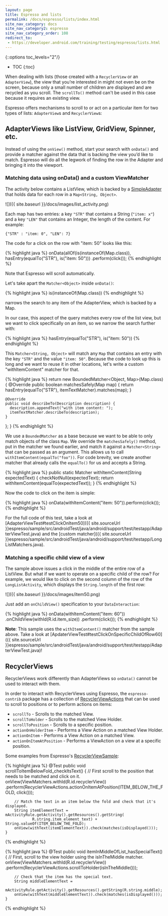 ```yaml
---
layout: page
title: Espresso and lists
permalink: /docs/espresso/lists/index.html
site_nav_category: docs
site_nav_category2: espresso
site_nav_category_order: 108
redirect_to:
 - https://developer.android.com/training/testing/espresso/lists.html
---
```

{::options toc_levels="2"/}

* TOC
{:toc}

When dealing with lists (those created with a `RecyclerView` or an `AdapterView`), the view that you’re interested in might not even be on the screen, because only a small number of children are displayed and are recycled as you scroll. The `scrollTo()` method can't be used in this case because it requires an existing view.

Espresso offers mechanisms to scroll to or act on a particular item for two types of lists: `AdapterView`s and `RecyclerView`s:

## AdapterViews like ListView, GridView, Spinner, etc.

Instead of using the `onView()` method, start your search with `onData()` and provide a matcher against the data that is backing the view you’d like to match. Espresso will do all the legwork of finding the row in the Adapter and bringing it into the viewport.


### Matching data using onData() and a custom ViewMatcher

The activity below contains a ListView, which is backed by a [SimpleAdapter](http://developer.android.com/reference/android/widget/SimpleAdapter.html) that holds data for each row in a `Map<String, Object>`.

![]({{ site.baseurl }}/docs/images/list_activity.png)

Each map has two entries: a key `"STR"` that contains a String (`"item: x"`) and a key `"LEN"` that contains an Integer, the length of the content. For example:

```
{"STR" : "item: 0", "LEN": 7}
```

The code for a click on the row with "item: 50" looks like this:

{% highlight java %}
onData(allOf(is(instanceOf(Map.class)), hasEntry(equalTo("STR"), is("item: 50")))
  .perform(click());
{% endhighlight %}

Note that Espresso will scroll automatically.

Let's take apart the `Matcher<Object>` inside `onData()`:

{% highlight java %}
is(instanceOf(Map.class))
{% endhighlight %}

narrows the search to any item of the AdapterView, which is backed by a Map.

In our case, this aspect of the query matches every row of the list view, but we want to click specifically on an item, so we narrow the search further with:

{% highlight java %}
hasEntry(equalTo("STR"), is("item: 50"))
{% endhighlight %}

This `Matcher<String, Object>` will match any `Map` that contains an entry with the key `"STR"` and the value `"item: 50"`. Because the code to look up this is long and we want to reuse it in other locations, let's write a custom "withItemContent" matcher for that.

{% highlight java %}
  return new BoundedMatcher<Object, Map>(Map.class) {
    @Override
    public boolean matchesSafely(Map map) {
      return hasEntry(equalTo("STR"), itemTextMatcher).matches(map);
    }

    @Override
    public void describeTo(Description description) {
      description.appendText("with item content: ");
      itemTextMatcher.describeTo(description);
    }
  };
}
{% endhighlight %}

We use a `BoundedMatcher` as a base because we want to be able to only match objects of the class `Map`. We override the `matchesSafely()` method, put in the matcher we found earlier, and match it against a `Matcher<String>` that can be passed as an argument. This allows us to call `withItemContent(equalTo("foo"))`. For code brevity, we create another matcher that already calls the `equalTo()` for us and accepts a String.

{% highlight java %}
public static Matcher<Object> withItemContent(String expectedText) {
  checkNotNull(expectedText);
  return withItemContent(equalTo(expectedText));
}
{% endhighlight %}

Now the code to click on the item is simple:

{% highlight java %}
onData(withItemContent("item: 50")).perform(click());
{% endhighlight %}

For the full code of this test, take a look at [AdapterViewTest#testClickOnItem50]({{ site.sourceUrl }}espresso/sample/src/androidTest/java/android/support/test/testapp/AdapterViewTest.java) and the [custom matcher]({{ site.sourceUrl }}espresso/sample/src/androidTest/java/android/support/test/testapp/LongListMatchers.java).

### Matching a specific child view of a view

The sample above issues a click in the middle of the entire row of a ListView. But what if we want to operate on a specific child of the row? For example, we would like to click on the second column of the row of the `LongListActivity`, which displays the `String.length` of the first row:

![]({{ site.baseurl }}/docs/images/item50.png)

Just add an `onChildView()` specification to your `DataInteraction`:

{% highlight java %}
onData(withItemContent("item: 60"))
  .onChildView(withId(R.id.item_size))
  .perform(click());
{% endhighlight %}

**Note**: This sample uses the `withItemContent()` matcher from the sample above. Take a look at [ApdaterViewTest#testClickOnSpecificChildOfRow60]({{ site.sourceUrl }}espresso/sample/src/androidTest/java/android/support/test/testapp/AdapterViewTest.java)!


## RecyclerViews

RecyclerViews work differently than AdapterViews so `onData()` cannot be used to interact with them.

In order to interact with RecyclerViews using Espresso, the `espresso-contrib` package has a collection of [RecyclerViewActions](https://developer.android.com/reference/android/support/test/espresso/contrib/RecyclerViewActions.html) that can be used to scroll to positions or to perform actions on items:


* ``scrollTo`` - Scrolls to the matched View.
* ``scrollToHolder`` - Scrolls to the matched View Holder.
* ``scrollToPosition`` - Scrolls to a specific position.
* ``actionOnHolderItem`` - Performs a View Action on a matched View Holder.
* ``actionOnItem``  - Performs a View Action on a matched View.
* ``actionOnItemAtPosition`` - Performs a ViewAction on a view at a specific position.

Some examples from Espresso's [RecyclerViewSample](https://github.com/googlesamples/android-testing/blob/master/ui/espresso/RecyclerViewSample):

{% highlight java %}
    @Test
    public void scrollToItemBelowFold_checkItsText() {
        // First scroll to the position that needs to be matched and click on it.
        onView(ViewMatchers.withId(R.id.recyclerView))
                .perform(RecyclerViewActions.actionOnItemAtPosition(ITEM_BELOW_THE_FOLD, click()));

        // Match the text in an item below the fold and check that it's displayed.
        String itemElementText = mActivityRule.getActivity().getResources().getString(
                R.string.item_element_text) + String.valueOf(ITEM_BELOW_THE_FOLD);
        onView(withText(itemElementText)).check(matches(isDisplayed()));
    }
{% endhighlight %}


{% highlight java %}
    @Test
    public void itemInMiddleOfList_hasSpecialText() {
        // First, scroll to the view holder using the isInTheMiddle matcher.
        onView(ViewMatchers.withId(R.id.recyclerView))
                .perform(RecyclerViewActions.scrollToHolder(isInTheMiddle()));

        // Check that the item has the special text.
        String middleElementText =
                mActivityRule.getActivity().getResources().getString(R.string.middle);
        onView(withText(middleElementText)).check(matches(isDisplayed()));
    }
{% endhighlight %}
